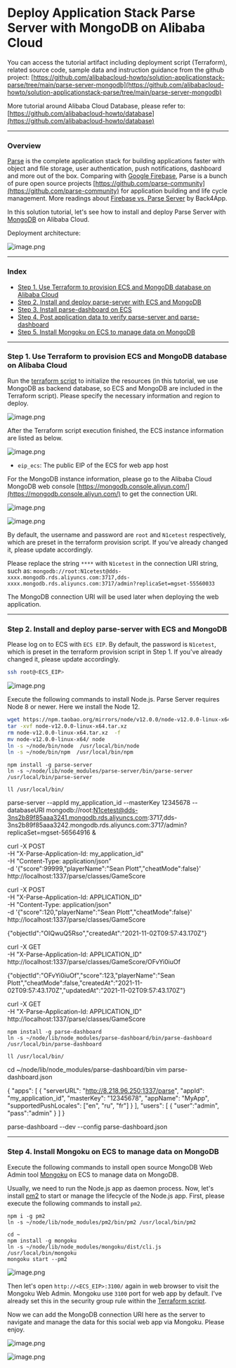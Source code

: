 # Deploy Application Stack Parse Server with MongoDB on Alibaba Cloud

You can access the tutorial artifact including deployment script (Terraform), related source code, sample data and instruction guidance from the github project:
[https://github.com/alibabacloud-howto/solution-applicationstack-parse/tree/main/parse-server-mongodb](https://github.com/alibabacloud-howto/solution-applicationstack-parse/tree/main/parse-server-mongodb)

More tutorial around Alibaba Cloud Database, please refer to:
[https://github.com/alibabacloud-howto/database](https://github.com/alibabacloud-howto/database)

---
### Overview

[Parse](https://parseplatform.org/) is the complete application stack for building applications faster with object and file storage, user authentication, push notifications, dashboard and more out of the box. Comparing with [Google Firebase](https://firebase.google.com/), Parse is a bunch of pure open source projects [https://github.com/parse-community](https://github.com/parse-community) for application building and life cycle management.
More readings about [Firebase vs. Parse Server](https://blog.back4app.com/firebase-parse/) by Back4App.

In this solution tutorial, let's see how to install and deploy Parse Server with [MongoDB](https://www.alibabacloud.com/product/apsaradb-for-mongodb) on Alibaba Cloud.

Deployment architecture:

![image.png](https://github.com/alibabacloud-howto/solution-applicationstack-parse/raw/main/parse-server-mongodb/images/archi.png)

---
### Index

- [Step 1. Use Terraform to provision ECS and MongoDB database on Alibaba Cloud]()
- [Step 2. Install and deploy parse-server with ECS and MongoDB]()
- [Step 3. Install parse-dashboard on ECS]()
- [Step 4. Post application data to verify parse-server and parse-dashboard]()
- [Step 5. Install Mongoku on ECS to manage data on MongoDB]()


---
### Step 1. Use Terraform to provision ECS and MongoDB database on Alibaba Cloud

Run the [terraform script](https://github.com/alibabacloud-howto/solution-applicationstack-parse/blob/main/parse-server-mongodb/deployment/terraform/main.tf) to initialize the resources (in this tutorial, we use MongoDB as backend database, so ECS and MongoDB are included in the Terraform script). Please specify the necessary information and region to deploy.

![image.png](https://github.com/alibabacloud-howto/solution-applicationstack-parse/raw/main/parse-server-mongodb/images/tf-parms.png)

After the Terraform script execution finished, the ECS instance information are listed as below.

![image.png](https://github.com/alibabacloud-howto/solution-mongodb-labs/raw/main/interactive-roadmap/images/tf-done.png)

- ``eip_ecs``: The public EIP of the ECS for web app host

For the MongoDB instance information, please go to the Alibaba Cloud MongoDB web console [https://mongodb.console.aliyun.com/](https://mongodb.console.aliyun.com/) to get the connection URI.

![image.png](https://github.com/alibabacloud-howto/solution-mongodb-labs/raw/main/interactive-roadmap/images/mongodb-1.png)

![image.png](https://github.com/alibabacloud-howto/solution-mongodb-labs/raw/main/interactive-roadmap/images/mongodb-2.png)

By default, the username and password are ``root`` and ``N1cetest`` respectively, which are preset in the terraform provision script. If you've already changed it, please update accordingly.

Please replace the string ``****`` with ``N1cetest`` in the connection URI string, such as:
``mongodb://root:N1cetest@dds-xxxx.mongodb.rds.aliyuncs.com:3717,dds-xxxx.mongodb.rds.aliyuncs.com:3717/admin?replicaSet=mgset-55560033``

The MongoDB connection URI will be used later when deploying the web application.

---
### Step 2. Install and deploy parse-server with ECS and MongoDB

Please log on to ECS with ``ECS EIP``. By default, the password is ``N1cetest``, which is preset in the terraform provision script in Step 1. If you've already changed it, please update accordingly.

```bash
ssh root@<ECS_EIP>
```

![image.png](https://github.com/alibabacloud-howto/opensource_with_apsaradb/raw/main/apache-ofbiz/images/ecs-logon.png)

Execute the following commands to install Node.js. Parse Server requires Node 8 or newer. Here we install the Node 12.

```bash
wget https://npm.taobao.org/mirrors/node/v12.0.0/node-v12.0.0-linux-x64.tar.xz
tar -xvf node-v12.0.0-linux-x64.tar.xz
rm node-v12.0.0-linux-x64.tar.xz  -f
mv node-v12.0.0-linux-x64/ node
ln -s ~/node/bin/node  /usr/local/bin/node
ln -s ~/node/bin/npm  /usr/local/bin/npm
```


```
npm install -g parse-server
ln -s ~/node/lib/node_modules/parse-server/bin/parse-server /usr/local/bin/parse-server
```

```
ll /usr/local/bin/
```

parse-server --appId my_application_id --masterKey 12345678 --databaseURI mongodb://root:N1cetest@dds-3ns2b89f85aaa3241.mongodb.rds.aliyuncs.com:3717,dds-3ns2b89f85aaa3242.mongodb.rds.aliyuncs.com:3717/admin?replicaSet=mgset-56564916 &


curl -X POST \
-H "X-Parse-Application-Id: my_application_id" \
-H "Content-Type: application/json" \
-d '{"score":99999,"playerName":"Sean Plott","cheatMode":false}' \
http://localhost:1337/parse/classes/GameScore


curl -X POST \
-H "X-Parse-Application-Id: APPLICATION_ID" \
-H "Content-Type: application/json" \
-d '{"score":120,"playerName":"Sean Plott","cheatMode":false}' \
http://localhost:1337/parse/classes/GameScore


{"objectId":"OIQwuQ5Rso","createdAt":"2021-11-02T09:57:43.170Z"}



curl -X GET \
  -H "X-Parse-Application-Id: APPLICATION_ID" \
  http://localhost:1337/parse/classes/GameScore/OFvYi0iuOf


{"objectId":"OFvYi0iuOf","score":123,"playerName":"Sean Plott","cheatMode":false,"createdAt":"2021-11-02T09:57:43.170Z","updatedAt":"2021-11-02T09:57:43.170Z"}

curl -X GET \
  -H "X-Parse-Application-Id: APPLICATION_ID" \
  http://localhost:1337/parse/classes/GameScore




```
npm install -g parse-dashboard
ln -s ~/node/lib/node_modules/parse-dashboard/bin/parse-dashboard /usr/local/bin/parse-dashboard
```

```
ll /usr/local/bin/
```

cd ~/node/lib/node_modules/parse-dashboard/bin
vim parse-dashboard.json

{
  "apps": [
    {
      "serverURL": "http://8.218.96.250:1337/parse",
      "appId": "my_application_id",
      "masterKey": "12345678",
      "appName": "MyApp",
      "supportedPushLocales": ["en", "ru", "fr"]
    }
  ],
  "users": [
    {
      "user":"admin",
      "pass":"admin"
    }
  ]
}

parse-dashboard --dev --config parse-dashboard.json



---
### Step 4. Install Mongoku on ECS to manage data on MongoDB

Execute the following commands to install open source MongoDB Web Admin tool [Mongoku](https://github.com/huggingface/Mongoku) on ECS to manage data on MongoDB.

Usually, we need to run the Node.js app as daemon process. Now, let's install [pm2](https://pm2.io/) to start or manage the lifecycle of the Node.js app.
First, please execute the following commands to install ```pm2```.

```
npm i -g pm2
ln -s ~/node/lib/node_modules/pm2/bin/pm2 /usr/local/bin/pm2
```

```
cd ~
npm install -g mongoku
ln -s ~/node/lib/node_modules/mongoku/dist/cli.js /usr/local/bin/mongoku
mongoku start --pm2
```

![image.png](https://github.com/alibabacloud-howto/solution-mongodb-labs/raw/main/nextjs-mongodb-app/images/start-mongoku.png)

Then let's open ``http://<ECS_EIP>:3100/`` again in web browser to visit the Mongoku Web Admin. Mongoku use ``3100`` port for web app by default. I've already set this in the security group rule within the [Terraform script](https://github.com/alibabacloud-howto/solution-mongodb-labs/blob/main/nextjs-mongodb-app/deployment/terraform/main.tf).

Now we can add the MongoDB connection URI here as the server to navigate and manage the data for this social web app via Mongoku. Please enjoy.

![image.png](https://github.com/alibabacloud-howto/solution-mongodb-labs/raw/main/nextjs-mongodb-app/images/mongoku-1.png)

![image.png](https://github.com/alibabacloud-howto/solution-mongodb-labs/raw/main/nextjs-mongodb-app/images/mongoku-2.png)
